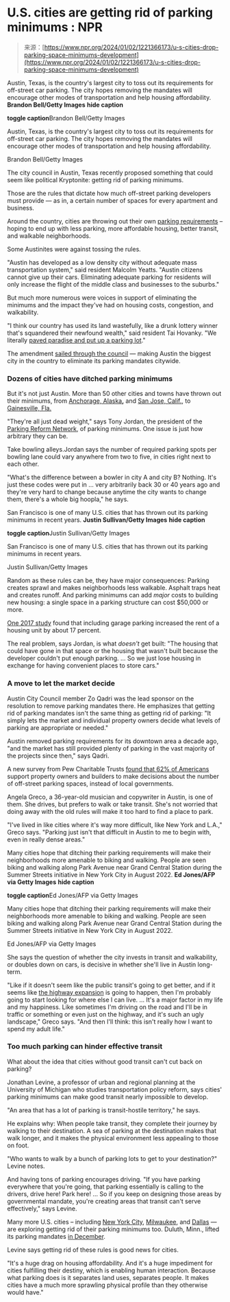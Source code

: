 <!--yml
category: 未分类
date: 2024-05-27 14:28:22
-->

# U.S. cities are getting rid of parking minimums : NPR

> 来源：[https://www.npr.org/2024/01/02/1221366173/u-s-cities-drop-parking-space-minimums-development](https://www.npr.org/2024/01/02/1221366173/u-s-cities-drop-parking-space-minimums-development)

Austin, Texas, is the country's largest city to toss out its requirements for off-street car parking. The city hopes removing the mandates will encourage other modes of transportation and help housing affordability. **Brandon Bell/Getty Images** ****hide caption****

****toggle caption****Brandon Bell/Getty Images

Austin, Texas, is the country's largest city to toss out its requirements for off-street car parking. The city hopes removing the mandates will encourage other modes of transportation and help housing affordability.

Brandon Bell/Getty Images

The city council in Austin, Texas recently proposed something that could seem like political Kryptonite: getting rid of parking minimums.

Those are the rules that dictate how much off-street parking developers must provide — as in, a certain number of spaces for every apartment and business.

Around the country, cities are throwing out their own [parking requirements](https://www.npr.org/2023/05/09/1175035781/how-parking-explains-everything) – hoping to end up with less parking, more affordable housing, better transit, and walkable neighborhoods.

Some Austinites were against tossing the rules.

"Austin has developed as a low density city without adequate mass transportation system," said resident Malcolm Yeatts. "Austin citizens cannot give up their cars. Eliminating adequate parking for residents will only increase the flight of the middle class and businesses to the suburbs."

But much more numerous were voices in support of eliminating the minimums and the impact they've had on housing costs, congestion, and walkability.

"I think our country has used its land wastefully, like a drunk lottery winner that's squandered their newfound wealth," said resident Tai Hovanky. "We literally [paved paradise and put up a parking lot](https://jonimitchell.com/music/song.cfm?id=13)."

The amendment [sailed through the council](https://www.kut.org/austin/2023-11-02/austin-becomes-one-of-the-largest-cities-in-the-country-to-get-rid-of-parking-requirements) — making Austin the biggest city in the country to eliminate its parking mandates citywide.

### Dozens of cities have ditched parking minimums

But it's not just Austin. More than 50 other cities and towns have thrown out their minimums, from [Anchorage, Alaska](https://www.muni.org/Departments/Assembly/PressReleases/Pages/Parking-Minimum-Ordinance.aspx#:~:text=At%20the%20November%2022%20Assembly,Volland%2C%20Kevin%20Cross%20and%20Forrest)**,** and [San Jose, Calif.](https://www.sanjoseca.gov/your-government/departments-offices/planning-building-code-enforcement/planning-division/ordinances-proposed-updates/parking-policy-evaluation#:~:text=Ordinances%20%26%20Proposed%20Updates-,Parking%20and%20Transportation%20Demand%20Management%20(TDM)%20Ordinance%20Update,favor%20other%20modes%20of%20transportation.), to [Gainesville, Fla.](https://warrington.ufl.edu/due-diligence/2023/07/17/parking-puzzle/)

"They're all just dead weight," says Tony Jordan, the president of the [Parking Reform Network](https://parkingreform.org/), of parking minimums. One issue is just how arbitrary they can be.

Take bowling alleys.Jordan says the number of required parking spots per bowling lane could vary anywhere from two to five, in cities right next to each other.

"What's the difference between a bowler in city A and city B? Nothing. It's just these codes were put in ... very arbitrarily back 30 or 40 years ago and they're very hard to change because anytime the city wants to change them, there's a whole big hoopla," he says.

San Francisco is one of many U.S. cities that has thrown out its parking minimums in recent years. **Justin Sullivan/Getty Images** ****hide caption****

****toggle caption****Justin Sullivan/Getty Images

San Francisco is one of many U.S. cities that has thrown out its parking minimums in recent years.

Justin Sullivan/Getty Images

Random as these rules can be, they have major consequences: Parking creates sprawl and makes neighborhoods less walkable. Asphalt traps heat and creates runoff. And parking minimums can add *major* costs to building new housing: a single space in a parking structure can cost $50,000 or more.

[One 2017 study](https://www.accessmagazine.org/spring-2017/the-hidden-cost-of-bundled-parking/) found that including garage parking increased the rent of a housing unit by about 17 percent.

The real problem, says Jordan, is what *doesn't* get built: "The housing that could have gone in that space or the housing that wasn't built because the developer couldn't put enough parking. ... So we just lose housing in exchange for having convenient places to store cars."

### A move to let the market decide

Austin City Council member Zo Qadri was the lead sponsor on the resolution to remove parking mandates there. He emphasizes that getting rid of parking mandates isn't the same thing as getting rid of parking: "It simply lets the market and individual property owners decide what levels of parking are appropriate or needed."

Austin removed parking requirements for its downtown area a decade ago, "and the market has still provided plenty of parking in the vast majority of the projects since then," says Qadri.

A new survey from Pew Charitable Trusts [found that 62% of Americans](https://www.pewtrusts.org/-/media/assets/2023/11/zoning-survey-toplines-and-methods.pdf) support property owners and builders to make decisions about the number of off-street parking spaces, instead of local governments.

Angela Greco, a 36-year-old musician and copywriter in Austin, is one of them. She drives, but prefers to walk or take transit. She's not worried that doing away with the old rules will make it too hard to find a place to park.

"I've lived in like cities where it's way more difficult, like New York and L.A.," Greco says. "Parking just isn't that difficult in Austin to me to begin with, even in really dense areas."

Many cities hope that ditching their parking requirements will make their neighborhoods more amenable to biking and walking. People are seen biking and walking along Park Avenue near Grand Central Station during the Summer Streets initiative in New York City in August 2022. **Ed Jones/AFP via Getty Images** ****hide caption****

****toggle caption****Ed Jones/AFP via Getty Images

Many cities hope that ditching their parking requirements will make their neighborhoods more amenable to biking and walking. People are seen biking and walking along Park Avenue near Grand Central Station during the Summer Streets initiative in New York City in August 2022.

Ed Jones/AFP via Getty Images

She says the question of whether the city invests in transit and walkability, or doubles down on cars, is decisive in whether she'll live in Austin long-term.

"Like if it doesn't seem like the public transit's going to get better, and if it seems like [the highway expansion](https://www.kut.org/transportation/2023-10-16/austin-i-35-expansion-displacements) is going to happen, then I'm probably going to start looking for where else I can live. ... It's a major factor in my life and my happiness. Like sometimes I'm driving on the road and I'll be in traffic or something or even just on the highway, and it's such an ugly landscape," Greco says. "And then I'll think: this isn't really how I want to spend my adult life."

### Too much parking can hinder effective transit

What about the idea that cities without good transit can't cut back on parking?

Jonathan Levine, a professor of urban and regional planning at the University of Michigan who studies transportation policy reform, says cities' parking minimums can make good transit nearly impossible to develop.

"An area that has a lot of parking is transit-hostile territory," he says.

He explains why: When people take transit, they complete their journey by walking to their destination. A sea of parking at the destination makes that walk longer, and it makes the physical environment less appealing to those on foot.

"Who wants to walk by a bunch of parking lots to get to your destination?" Levine notes.

And having tons of parking encourages driving. "If you have parking everywhere that you're going, that parking essentially is calling to the drivers, drive here! Park here! ... So if you keep on designing those areas by governmental mandate, you're creating areas that transit can't serve effectively," says Levine.

Many more U.S. cities – including [New York City](https://www.nyc.gov/office-of-the-mayor/news/692-23/mayor-adams-launches-historic-effort-build-a-little-more-housing-every-neighborhood-), [Milwaukee](https://www.wpr.org/milwaukee-zoning-code-housing-growing-mke), and [Dallas](https://www.keranews.org/news/2023-09-06/dallas-officials-discussing-possible-elimination-of-minimum-parking-requirements-in-the-city) — are exploring getting rid of their parking minimums too. Duluth, Minn., lifted its parking mandates [in December](https://www.duluthnewstribune.com/news/local/duluth-lifts-parking-mandates-looks-to-sell-pair-of-ramps).

Levine says getting rid of these rules is good news for cities.

"It's a huge drag on housing affordability. And it's a huge impediment for cities fulfilling their destiny, which is enabling human interaction. Because what parking does is it separates land uses, separates people. It makes cities have a much more sprawling physical profile than they otherwise would have."